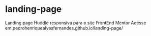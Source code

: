 # landing-page
Landing page Huddle responsiva para o site FrontEnd Mentor
Acesse em:pedrohenriquealvesfernandes.github.io/landing-page/
